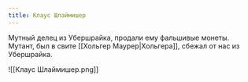 ```yaml
---
title: Клаус Шлаймишер
---
```

Мутный делец из Убершрайка, продали ему фальшивые монеты. Мутант, был в свите [[Хольгер Маурер|Хольгера]], сбежал от нас из Убершрайка.

![[Клаус Шлаймишер.png]]